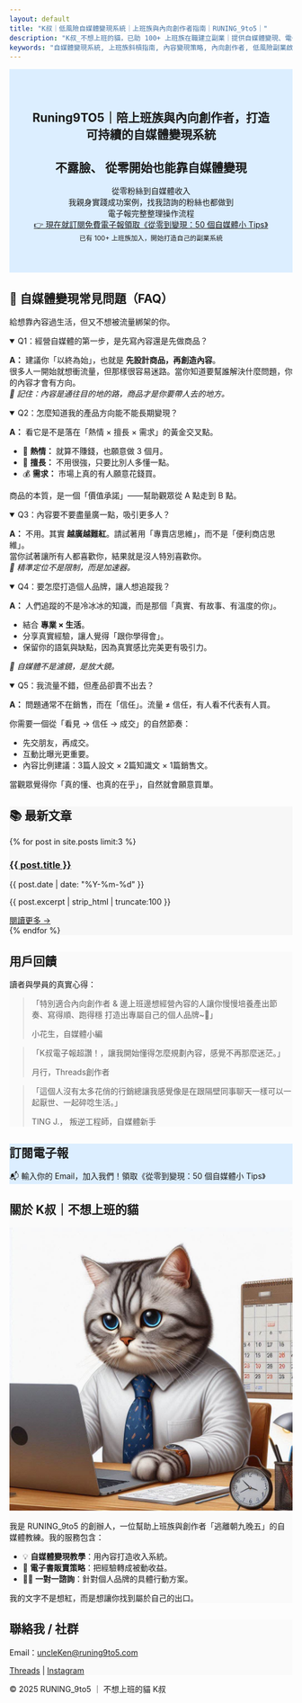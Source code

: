 ```yaml
---
layout: default
title: "K叔｜低風險自媒體變現系統｜上班族與內向創作者指南｜RUNING_9to5｜"
description: "K叔_不想上班的貓，已助 100+ 上班族在職建立副業｜提供自媒體變現、電子書與一對一諮詢服務。"
keywords: "自媒體變現系統, 上班族斜槓指南, 內容變現策略, 內向創作者, 低風險副業啟動, K叔"
---
```


  <!-- Author Schema -->
  <script type="application/ld+json">
  {
    "@context": "https://schema.org",
    "@type": "Person",
    "name": "K叔｜不想上班的貓",
    "description": "自媒體變現教練，協助上班族與內向創作者打造可持續的自媒體收入系統。",
    "url": "https://runing9to5.com",
    "sameAs": [
      "https://www.threads.net/@runing_9to5",
      "https://www.instagram.com/runing_9to5/"
    ],
    "knowsAbout": ["自媒體經營", "內容變現", "電子書製作", "個人品牌打造"]
  }
  </script>

<body>
<!-- SEO 短版 Hero 區 -->
<section class="hero" style="background:#dceeff; padding:40px;text-align:center;">
  <h1>Runing9TO5｜陪上班族與內向創作者，打造可持續的自媒體變現系統</h1>
  <h2>不露臉、 從零開始也能靠自媒體變現</h2>
  <p>從零粉絲到自媒體收入<br>
    我親身實踐成功案例，找我諮詢的粉絲也都做到<br>
    電子報完整整理操作流程<br>
   <a href="#subscribe" class="btn-external" style="margin-bottom:30px;">👉 現在就訂閱免費電子報領取《從零到變現：50 個自媒體小 Tips》</a>
  <br>
  <small>已有 100+ 上班族加入，開始打造自己的副業系統</small>
  </p>
 
</section>
<!-- FAQ 區 -->
  <section class="card-section animate-section" id="faq">
  <h2>🌿 自媒體變現常見問題（FAQ）</h2>
  <p>給想靠內容過生活，但又不想被流量綁架的你。</p>

  <details open>
    <summary>Q1：經營自媒體的第一步，是先寫內容還是先做商品？</summary>
    <p><strong>A：</strong> 建議你「以終為始」，也就是 <strong>先設計商品，再創造內容</strong>。<br>
    很多人一開始就想衝流量，但那樣很容易迷路。當你知道要幫誰解決什麼問題，你的內容才會有方向。<br>
    <em>📌 記住：內容是通往目的地的路，商品才是你要帶人去的地方。</em></p>
  </details>

  <details open>
    <summary>Q2：怎麼知道我的產品方向能不能長期變現？</summary>
    <p><strong>A：</strong> 看它是不是落在「熱情 × 擅長 × 需求」的黃金交叉點。</p>
    <ul>
      <li>💛 <strong>熱情：</strong> 就算不賺錢，也願意做 3 個月。</li>
      <li>💪 <strong>擅長：</strong> 不用很強，只要比別人多懂一點。</li>
      <li>💰 <strong>需求：</strong> 市場上真的有人願意花錢買。</li>
    </ul>
    <p>商品的本質，是一個「價值承諾」——幫助觀眾從 A 點走到 B 點。</p>
  </details>

  <details open>
    <summary>Q3：內容要不要盡量廣一點，吸引更多人？</summary>
    <p><strong>A：</strong> 不用。其實 <strong>越廣越難紅</strong>。請試著用「專賣店思維」，而不是「便利商店思維」。<br>
    當你試著讓所有人都喜歡你，結果就是沒人特別喜歡你。<br>
    <em>🎯 精準定位不是限制，而是加速器。</em></p>
  </details>

   <details open>
    <summary>Q4：要怎麼打造個人品牌，讓人想追蹤我？</summary>
    <p><strong>A：</strong> 人們追蹤的不是冷冰冰的知識，而是那個「真實、有故事、有溫度的你」。</p>
    <ul>
      <li>結合 <strong>專業 × 生活</strong>。</li>
      <li>分享真實經驗，讓人覺得「跟你學得會」。</li>
      <li>保留你的語氣與缺點，因為真實感比完美更有吸引力。</li>
    </ul>
    <p><em>📍 自媒體不是濾鏡，是放大鏡。</em></p>
  </details>

   <details open>
    <summary>Q5：我流量不錯，但產品卻賣不出去？</summary>
    <p><strong>A：</strong> 問題通常不在銷售，而在「信任」。流量 ≠ 信任，有人看不代表有人買。</p>
    <p>你需要一個從「看見 → 信任 → 成交」的自然節奏：</p>
    <ul>
      <li>先交朋友，再成交。</li>
      <li>互動比曝光更重要。</li>
      <li>內容比例建議：3篇人設文 × 2篇知識文 × 1篇銷售文。</li>
    </ul>
    <p>當觀眾覺得你「真的懂、也真的在乎」，自然就會願意買單。</p>
  </details>

</section>


<!-- 最新文章區 -->
<section class="card-section" style="background:#f7f7f7;">
  <h2>📚 最新文章</h2>
  {% for post in site.posts limit:3 %}
   <article>
    <div class="card-section-1">
      <h3><a href="{{ post.url }}">{{ post.title }}</a></h3>
      <p class="post-date">{{ post.date | date: "%Y-%m-%d" }}</p>
      <p class="post-excerpt">{{ post.excerpt | strip_html | truncate:100 }}</p>
      <a href="{{ post.url }}" class="read-more">閱讀更多 →</a>
    </div>
  </article>
  {% endfor %}

</section>

<!-- 用戶回饋區 -->
<section class="card-section animate-section" style="background:#FAFAFA;">
  <h2 class="slide-in">用戶回饋</h2>
  <p class="slide-in">讀者與學員的真實心得：</p>

  <div class="testimonial slide-in">
    <blockquote>「特別適合內向創作者 & 邊上班邊想經營內容的人讓你慢慢培養產出節奏、寫得順、跑得穩
打造出專屬自己的個人品牌~💪」
      <p>小花生，自媒體小編</p>
    </blockquote>
  </div>

  <div class="testimonial slide-in">
    <blockquote>「K叔電子報超讚！，讓我開始懂得怎麼規劃內容，感覺不再那麼迷茫。」
      <p>月行，Threads創作者</p>
    </blockquote>
  </div>

  <div class="testimonial slide-in">
    <blockquote>「這個人沒有太多花俏的行銷總讓我感覺像是在跟隔壁同事聊天一樣可以一起厭世、一起碎唸生活。」
      <p> TING J.， 叛逆工程師，自媒體新手</p>
    </blockquote>
  </div>
</section>

<!-- 電子報 -->
<section class="card-section" style="background:#dceeff;" id="subscribe">
  <h2>訂閱電子報</h2>
  <p>📬 輸入你的 Email，加入我們！領取《從零到變現：50 個自媒體小 Tips》</p>
  <div class="newsletter-box">
    <script async data-uid="49e70b7c7c" src="https://ken-66.kit.com/49e70b7c7c/index.js"></script>
  </div>
</section>

 <!-- 關於我區 -->
 <section class="card-section" style="background:#FAFAFA;"> <h2> 關於 K叔｜不想上班的貓</h2> <img src="/assets/images/me.jpeg" alt="我的大頭照" class="about-img">
    <p>我是 RUNING_9to5 的創辦人，一位幫助上班族與創作者「逃離朝九晚五」的自媒體教練。我的服務包含：</p>
    <ul>
      <li>💡 <strong>自媒體變現教學</strong>：用內容打造收入系統。</li>
      <li>📘 <strong>電子書販賣策略</strong>：把經驗轉成被動收益。</li>
      <li>🧑‍💻 <strong>一對一諮詢</strong>：針對個人品牌的具體行動方案。</li>
    </ul>
    <p>我的文字不是想紅，而是想讓你找到屬於自己的出口。</p>
  </section>

<section class="card-section" style="background:#FAFAFA;">
  <h2>聯絡我 / 社群</h2>
  <p>Email：<a href="mailto:uncleKen@runing9to5.com">uncleKen@runing9to5.com</a></p>
  <p>
    <a href="https://www.threads.net/@runing_9to5" target="_blank">Threads</a> | 
    <a href="https://www.instagram.com/runing_9to5/" target="_blank">Instagram</a>
  </p>
</section>
 <footer>
    <p>© 2025 RUNING_9to5 ｜ 不想上班的貓 K叔</p>
  </footer>

<!-- JS 放在這裡 -->
<script>
document.addEventListener("DOMContentLoaded", function() {
  const sections = document.querySelectorAll(".animate-section");

  sections.forEach(section => {
    const cards = section.querySelectorAll(".slide-in");
    cards.forEach((card, i) => {
      card.classList.add(i % 2 === 0 ? "left" : "right");
    });
  });

  const observer = new IntersectionObserver(entries => {
    entries.forEach(entry => {
      if (entry.isIntersecting) {
        const cards = entry.target.querySelectorAll(".slide-in");
        cards.forEach((card, index) => {
          setTimeout(() => card.classList.add("show"), index * 180);
        });
        observer.unobserve(entry.target);
      }
    });
  }, { threshold: 0.15 });

  sections.forEach(section => observer.observe(section));
});
</script>
